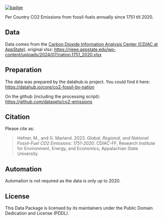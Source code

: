 <a className="gh-badge" href="https://datahub.io/core/co2-fossil-by-nation"><img src="https://badgen.net/badge/icon/View%20on%20datahub.io/orange?icon=https://datahub.io/datahub-cube-badge-icon.svg&label&scale=1.25" alt="badge" /></a>

Per Country CO2 Emissions from fossil-fuels annually since 1751 till 2020.

## Data

Data comes from the [Carbon Dioxide Information Analysis Center (CDIAC at AppState)][cdiac].
original xlsx: https://rieee.appstate.edu/wp-content/uploads/2024/07/nation.1751_2020.xlsx

## Preparation

The data was prepared by the datahub.io project. You could find it here:  
https://datahub.io/core/co2-fossil-by-nation 

On the github (including the processing script):   
https://github.com/datasets/co2-emissions

[cdiac]: https://rieee.appstate.edu/projects-programs/cdiac/

## Citation

Please cite as:

> Hefner, M., and G. Marland. 2023. *Global, Regional, and National Fossil-Fuel CO2 Emissions: 1751-2020*. CDIAC-FF, Research Institute for Environment, Energy, and Economics, Appalachian State University.

## Automation

Automation is not required as the data is only up to 2020.

## License 

This Data Package is licensed by its maintainers under the Public Domain Dedication and License (PDDL).
